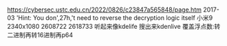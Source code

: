 # 

https://cybersec.ustc.edu.cn/2022/0826/c23847a565848/page.htm
2017-03
'Hint: You don',27h,'t need to reverse the decryption logic itself
小米9  2340x1080
2608722
2618733
听起来像kdelife 搜出来kdenlive
覆盖浮点数:转二进制再转16进制再p64

